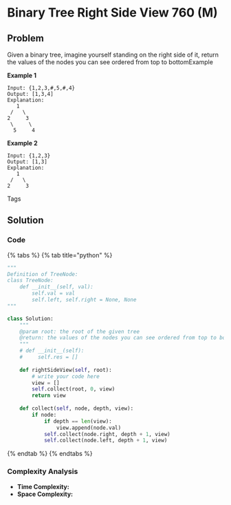 # Binary Tree Right Side View 760 \(M\)

## Problem

Given a binary tree, imagine yourself standing on the right side of it, return the values of the nodes you can see ordered from top to bottomExample

**Example 1**

```text
Input: {1,2,3,#,5,#,4}
Output: [1,3,4]
Explanation:
   1            
 /   \
2     3         
 \     \
  5     4       
```

**Example 2**

```text
Input: {1,2,3}
Output: [1,3]
Explanation:
   1            
 /   \
2     3        
```

Tags

## Solution 

### Code

{% tabs %}
{% tab title="python" %}
```python
"""
Definition of TreeNode:
class TreeNode:
    def __init__(self, val):
        self.val = val
        self.left, self.right = None, None
"""

class Solution:
    """
    @param root: the root of the given tree
    @return: the values of the nodes you can see ordered from top to bottom
    """
    # def __init__(self):
    #     self.res = []
    
    def rightSideView(self, root):
        # write your code here
        view = []
        self.collect(root, 0, view)
        return view
    
    def collect(self, node, depth, view):
        if node:
            if depth == len(view):
                view.append(node.val)
            self.collect(node.right, depth + 1, view)
            self.collect(node.left, depth + 1, view)
```
{% endtab %}
{% endtabs %}

### Complexity Analysis

* **Time Complexity:**
* **Space Complexity:**

